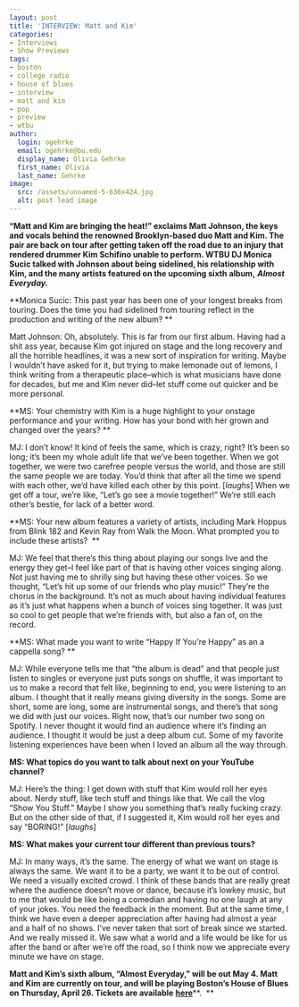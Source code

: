 ```yaml
---
layout: post
title: 'INTERVIEW: Matt and Kim'
categories:
- Interviews
- Show Previews
tags:
- boston
- college radio
- house of blues
- interview
- matt and kim
- pop
- preview
- wtbu
author:
  login: ogehrke
  email: ogehrke@bu.edu
  display_name: Olivia Gehrke
  first_name: Olivia
  last_name: Gehrke
image:
  src: /assets/unnamed-5-636x424.jpg
  alt: post lead image
---
```


**“Matt and Kim are bringing the heat!” exclaims Matt Johnson, the keys and vocals behind the renowned Brooklyn-based duo Matt and Kim. The pair are back on tour after getting taken off the road due to an injury that rendered drummer Kim Schifino unable to perform. WTBU DJ Monica Sucic talked with Johnson about being sidelined, his relationship with Kim, and the many artists featured on the upcoming sixth album,** **_Almost Everyday._**

**Monica Sucic: This past year has been one of your longest breaks from touring. Does the time you had sidelined from touring reflect in the production and writing of the new album? **

Matt Johnson: Oh, absolutely. This is far from our first album. Having had a shit ass year, because Kim got injured on stage and the long recovery and all the horrible headlines, it was a new sort of inspiration for writing. Maybe I wouldn’t have asked for it, but trying to make lemonade out of lemons, I think writing from a therapeutic place–which is what musicians have done for decades, but me and Kim never did–let stuff come out quicker and be more personal. 

**MS: Your chemistry with Kim is a huge highlight to your onstage performance and your writing. How has your bond with her grown and changed over the years? **

MJ: I don’t know! It kind of feels the same, which is crazy, right? It’s been so long; it’s been my whole adult life that we’ve been together. When we got together, we were two carefree people versus the world, and those are still the same people we are today. You’d think that after all the time we spend with each other, we’d have killed each other by this point. \[_laughs_\] When we get off a tour, we’re like, “Let’s go see a movie together!” We’re still each other’s bestie, for lack of a better word.

**MS: Your new album features a variety of artists, including Mark Hoppus from Blink 182 and Kevin Ray from Walk the Moon. What prompted you to include these artists?  **

MJ: We feel that there’s this thing about playing our songs live and the energy they get–I feel like part of that is having other voices singing along. Not just having me to shrilly sing but having these other voices. So we thought, “Let’s hit up some of our friends who play music!” They’re the chorus in the background. It’s not as much about having individual features as it’s just what happens when a bunch of voices sing together. It was just so cool to get people that we’re friends with, but also a fan of, on the record. 

**MS: What made you want to write “Happy If You’re Happy” as an a cappella song? **

MJ: While everyone tells me that “the album is dead” and that people just listen to singles or everyone just puts songs on shuffle, it was important to us to make a record that felt like, beginning to end, you were listening to an album. I thought that it really means giving diversity in the songs. Some are short, some are long, some are instrumental songs, and there’s that song we did with just our voices. Right now, that’s our number two song on Spotify. I never thought it would find an audience where it’s finding an audience. I thought it would be just a deep album cut. Some of my favorite listening experiences have been when I loved an album all the way through. 

**MS: What topics do you want to talk about next on your YouTube channel?**

MJ: Here’s the thing: I get down with stuff that Kim would roll her eyes about. Nerdy stuff, like tech stuff and things like that. We call the vlog “Show You Stuff.” Maybe I show you something that’s really fucking crazy. But on the other side of that, if I suggested it, Kim would roll her eyes and say “BORING!” \[_laughs_\]

**MS: What makes your current tour different than previous tours?**

MJ: In many ways, it’s the same. The energy of what we want on stage is always the same. We want it to be a party, we want it to be out of control. We need a visually excited crowd. I think of these bands that are really great where the audience doesn’t move or dance, because it’s lowkey music, but to me that would be like being a comedian and having no one laugh at any of your jokes. You need the feedback in the moment. But at the same time, I think we have even a deeper appreciation after having had almost a year and a half of no shows. I’ve never taken that sort of break since we started. And we really missed it. We saw what a world and a life would be like for us after the band or after we’re off the road, so I think now we appreciate every minute we have on stage. 

**Matt and Kim’s sixth album, “Almost Everyday,” will be out May 4. Matt and Kim are currently on tour, and will be playing Boston’s House of Blues on Thursday, April 26. Tickets are available** [**here**](https://concerts1.livenation.com/matt-and-kim-boston-massachusetts-04-26-2018/event/0100538EBF0A6D79?f_PPL=true&ab=efeat5787v1)**.  **